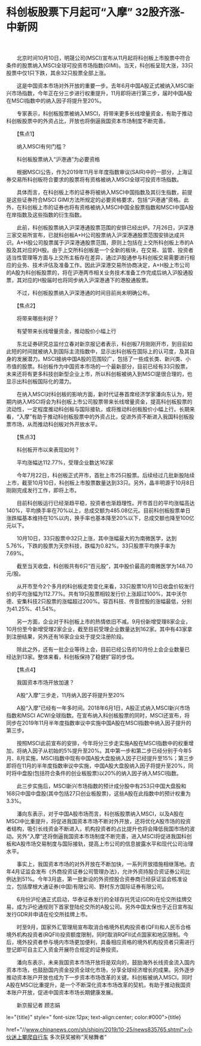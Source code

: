 # 科创板股票下月起可“入摩” 32股齐涨-中新网

　　

　　北京时间10月10日，明晟公司(MSCI)宣布从11月起将科创板上市股票中符合条件的股票纳入MSCI全球可投资市场指数(GIMI)。当天，科创板呈现大涨，33只股票中仅1只下跌，其余32只股票全部上涨。

　　这是中国资本市场对外开放的重要一步。去年6月中国A股正式被纳入MSCI新兴市场指数，今年正在分三步进行权重提升，11月即将进行第三步，届时中国A股在MSCI指数中的纳入因子将提升至20%。

　　专家表示，科创板股票被纳入MSCI，将带来更多长线增量资金，有助于推动科创板股票中的外资占比，开放也将倒逼我国资本市场制度不断完善。

　　【焦点1】

　　纳入MSCI有何门槛？

　　科创板股票纳入“沪港通”为必要资格

　　根据MSCI公告，作为2019年11月半年度指数审议(SAIR)中的一部分，上海证券交易所科创板符合要求的股票将有资格被纳入MSCI全球可投资市场指数。

　　具体而言，在科创板上市的证券将被纳入MSCI中国指数及其衍生指数，前提是这些证券符合MSCI GIMI方法所规定的必要资格要求，包括“沪港通”资格。此外，在科创板上市的证券也将有资格被纳入MSCI中国全股票指数和MSCI中国A股在岸指数及这些指数的衍生指数。

　　此前，科创板股票纳入沪深港通股票范围的安排已经出炉。7月26日，沪深港三家交易所宣布，已就科创板A+H公司股票纳入沪深港通股票范围安排达成共识。A+H股公司股票属于沪深港通股票范围，原则上包括在上交所科创板上市的A股及其对应的H股。由于上交所科创板是一个全新的板块，在交易、监管、投资者适当性管理等方面与上交所主板存在差异，通过沪股通参与科创板交易需要进行相应的业务、技术评估及准备工作。因此沪深港交易所协商决定，A+H股上市公司的A股为科创板股票的，将在沪港两市相关业务技术准备工作完成后纳入沪股通股票，其对应的H股届时也将同步纳入沪深港通下的港股通股票。

　　不过，科创板股票纳入沪深港通的时间目前尚未明确公布。

　　【焦点2】

　　将带来哪些利好？

　　有望带来长线增量资金，推动股价小幅上行

　　东北证券研究总监付立春对新京报记者表示，科创板7月刚刚开市，到目前如此短的时间就被纳入到国际主流指数中，显示出科创板在国际上的认可度，及其自身的发展潜力。MSCI接纳中国A股的范围较广，包括了一些成长类、新兴类、小市值的股票。科创板作为中国资本市场的一个最新部分，目前已经有33只股票，未来还将有更多科技创新型企业上市，所以科创板被纳入到MSCI是很合理的，也显示出科创板国际化的潜力。

　　在纳入MSCI对科创板的影响方面，新时代证券首席经济学家潘向东认为，短期内纳入MSCI将会为科创板上市公司股票带来长线增量资金，提高科创板股票的流动性，一定程度推动科创板与国际接轨，或将推动科创板股价小幅上行。长期来看，“入摩”有助于推动科创板股票中的外资占比，促进外资不断进入我国科创板股票市场，从而推动科创板对外开放水平。

　　【焦点3】

　　科创板开市以来表现如何？

　　平均涨幅达112.77%，受理企业数达162家

　　今年7月22日，科创板正式开市，首批上市25只股票。后续经过几批新股陆续上市，截至10月10日，科创板上市股票数量达到33只。另外，晶丰明源于10月8日刚刚完成发行工作，即将上市。

　　目前科创板运行已经渐趋平稳，投资者也渐趋理性。开市首日的平均涨幅高达140%，平均换手率在70%以上，总成交额为485.08亿元。目前科创板股票单日涨跌幅基本维持在10%以内，换手率也基本降至20%以下，总成交额也降至100亿元以下。

　　10月10日，33只股票中32只上涨，其中涨幅最大的为南微医学，达到5.76%，下跌的股票为天奈科技，跌幅为0.82%。33只股票平均换手率为7.69%。

　　截至当天收盘，科创板共有6只“百元股”，其中股价最高的南微医学为148.70元/股。

　　从开市至今2个多月的科创板走势变化来看，33只股票10月10日收盘价较发行价的平均涨幅为112.77%。共有19只股票相较发行价上涨超过100%，其中沃尔德、安集科技2只股票的涨幅超过200%。容百科技、传音控股的涨幅最低，分别为41.25%、41.54%。

　　另一方面，企业对于科创板上市的热情依旧不减。9月份新增受理8家企业，10月份至今新增受理2家企业，截至目前受理企业数量达到162家。其中有43家拿到注册结果，另外还有16家企业处于提交注册阶段。

　　除此之外，还有一批企业等待上会，目前已经公告的10月份上会企业数量已经达到13家。整体来看，科创板保持了稳健扩容的步伐。

　　【焦点4】

　　我国资本市场开放加速？

　　A股“入摩”三步走，11月纳入因子将提升至20%

　　A股“入摩”已经有一年多时间。2018年6月1日，A股正式纳入MSCI新兴市场指数和MSCI ACWI全球指数。在宣布纳入科创板股票的同时，MSCI还宣布，将同步在2019年11月半年度指数审议中实施中国A股在MSCI指数中纳入因子提升的第三步。

　　按照MSCI此前宣布的安排，今年将分三步走实施A股在MSCI指数中的权重增加，将纳入因子从初始的5%提升至20%。其中第一步和第二步已经分别于今年5月、8月实施，MSCI指数中现有中国A股大盘股纳入因子已经提升至15%；第三步即将在11月的半年度指数审议中实施，中国A股大盘股纳入因子将提升至20%，同时将中盘股(包括符合条件的创业板股票)以20%的纳入因子纳入MSCI指数。

　　此三步实施后，MSCI新兴市场指数的预计成分股中有253只中国大盘股和168只中国中盘股(其中包括27只创业板股票)，这些A股在此指数中的预计权重为3.3%。

　　潘向东表示，对于中国A股市场而言，科创板股票纳入MSCI，以及A股在MSCI中比重提升，将促进我国资本市场不断对外开放，还将优化A股市场的投资者结构，吸引长线资金不断进入，机构投资者的占比提升也将会降低我国市场的波动。另外“入摩”还将倒逼我国资本市场制度不断完善，进入MSCI将促进我国科创板和A股市场交易制度与国际接轨，提高上市公司的信息披露水平和现代公司治理水平。

　　事实上，我国资本市场的对外开放在不断加快，一系列开放措施相继落地。去年4月证监会发布《外商投资证券公司管理办法》，允许外资持股合资证券公司比例达到51%。今年3月底，第一批新设的外资控股合资券商已经获证监会核准设立，包括摩根大通证券(中国)有限公司、野村东方国际证券有限公司。

　　6月份沪伦通正式启动，华泰证券发行的全球存托凭证(GDR)在伦交所挂牌交易，成为沪伦通规则下首家登陆伦交所的A股公司。另外中国太保也于近日宣布拟发行GDR并申请在伦交所挂牌上市。

　　时至9月，国家外汇管理局宣布取消合格境外机构投资者(QFII)和人民币合格境外机构投资者(RQFII)投资额度限制，同时取消RQFII试点国家和地区限制。今后，境外投资者参与境内市场更加便利，具备相应资格的境外机构投资者只需进行登记即可自主汇入资金开展符合规定的证券投资。

　　潘向东表示，未来我国资本市场开放将是双向的，鼓励海外长线资金流入国内资本市场，也鼓励国内资金投资全球化市场，分享全球经济增长的成果。另外逐步推动资本账户开放也成为下一步资本市场改革的关键。科创板被纳入MSCI，同时A股在MSCI比重提升，是一个不断深化资本市场改革的契机，有助于推动我国资本账户开放，促进中国资本市场长期健康发展。

　　新京报记者 顾志娟

le="{title}" style=" font-size:12px; text-align:center; color:#000">{title}

href="//www.chinanews.com/sh/shipin/2019/10-25/news835765.shtml">小伙迷上攀爬自行车 多次获奖被称“天梯舞者”
